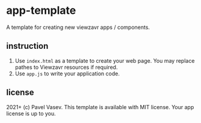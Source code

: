 # app-template

A template for creating new viewzavr apps / components.

## instruction

1. Use `index.html` as a template to create your web page. You may replace pathes to Viewzavr resources if required.
2. Use `app.js` to write your application code.

## license

2021+ (c) Pavel Vasev. This template is available with MIT license. Your app license is up to you.
